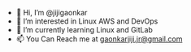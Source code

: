 - 👋 Hi, I’m @jijigaonkar
- 👀 I’m interested in Linux AWS and DevOps
- 🌱 I’m currently learning Linux and GitLab
- 📫 You Can Reach me at gaonkarjiji.jr@gmail.com

<!---
jijigaonkar/jijigaonkar is a ✨ special ✨ repository because its `README.md` (this file) appears on your GitHub profile.
You can click the Preview link to take a look at your changes.
--->
